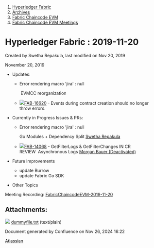 1. [Hyperledger Fabric](index.html)
2. [Archives](Archives_22840389.html)
3. [Fabric Chaincode EVM](Fabric-Chaincode-EVM_22839612.html)
4. [Fabric Chaincode EVM Meetings](Fabric-Chaincode-EVM-Meetings_22839741.html)

# Hyperledger Fabric : 2019-11-20

Created by Swetha Repakula, last modified on Nov 20, 2019

November 20, 2019

- Updates:
  
  - Error rendering macro 'jira' : null
    
     EVMCC reorganization
  - [![](https://jira.hyperledger.org/secure/viewavatar?size=xsmall&avatarId=10303&avatarType=issuetype)FAB-16620](https://jira.hyperledger.org/browse/FAB-16620) - Events during contract creation should no longer throw errors.
- Currently in Progress Issues &amp; PRs:
  
  - Error rendering macro 'jira' : null
    
    Go Modules + Dependency Split [Swetha Repakula](https://lf-hyperledger.atlassian.net/wiki/people/712020:503b5691-8e92-4d2d-83d3-e9e74d296436?ref=confluence)
  - [![](https://jira.hyperledger.org/secure/viewavatar?size=xsmall&avatarId=10316&avatarType=issuetype)FAB-14068](https://jira.hyperledger.org/browse/FAB-14068) - GetFilterLogs &amp; GetFilterChanges IN CR REVIEW  Asynchronous Logs [Morgan Bauer (Deactivated)](https://lf-hyperledger.atlassian.net/wiki/people/712020:10e9e95d-ee97-4dbe-b3d4-07a617f28e13?ref=confluence)
- Future Improvements
  
  - update Burrow
  - update Fabric Go SDK
- Other Topics

Meeting Recording: [FabricChaincodeEVM-2019-11-20](#)

## Attachments:

![](images/icons/bullet_blue.gif) [dummyfile.txt](attachments/22841431/22841435.txt) (text/plain)

Document generated by Confluence on Nov 26, 2024 16:22

[Atlassian](http://www.atlassian.com/)
